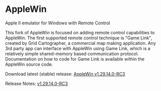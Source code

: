 AppleWin
========

Apple II emulator for Windows with Remote Control

This fork of AppleWin is focused on adding remote control capabilities to AppleWin. The first supported remote control technique is "Game Link", created by Grid Cartographer, a commercial map making application. Any 3rd party app can interface with AppleWin using Game Link, which is a relatively simple shared-memory based communication protocol. Documentation on how to code for Game Link is available within the AppleWin source code.

Download latest (stable) release: [AppleWin v1.29.14.0-RC3](https://github.com/hasseily/AppleWin/files/5504581/1.29.14.0-RC3.zip)

Release Notes: [v1.29.14.0-RC3](https://github.com/hasseily/AppleWin/releases/tag/1.29.14.0-RC3)

